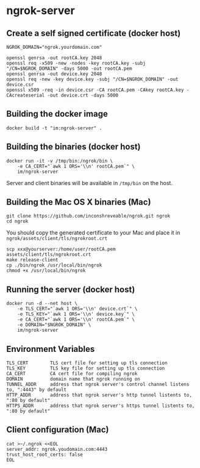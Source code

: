 ngrok-server
============

Create a self signed certificate (docker host)
---------------------------------

    NGROK_DOMAIN="ngrok.yourdomain.com"

    openssl genrsa -out rootCA.key 2048
    openssl req -x509 -new -nodes -key rootCA.key -subj "/CN=$NGROK_DOMAIN" -days 5000 -out rootCA.pem
    openssl genrsa -out device.key 2048
    openssl req -new -key device.key -subj "/CN=$NGROK_DOMAIN" -out device.csr
    openssl x509 -req -in device.csr -CA rootCA.pem -CAkey rootCA.key -CAcreateserial -out device.crt -days 5000

Building the docker image
---------------------------

    docker build -t "im:ngrok-server" .    

Building the binaries (docker host)
---------------------

    docker run -it -v /tmp/bin:/ngrok/bin \
        -e CA_CERT="`awk 1 ORS='\\n' rootCA.pem`" \
        im/ngrok-server

Server and client binaries will be available in `/tmp/bin` on the host.

Building the Mac OS X binaries (Mac)
-------------------------------

    git clone https://github.com/inconshreveable/ngrok.git ngrok
    cd ngrok

You should copy the generated certificate to your Mac and place it in `ngrok/assets/client/tls/ngrokroot.crt`

    scp xxx@yourserver:/home/user/rootCA.pem assets/client/tls/ngrokroot.crt
    make release-client
    cp ./bin/ngrok /usr/local/bin/ngrok
    chmod +x /usr/local/bin/ngrok

Running the server (docker host)
------------------

    docker run -d --net host \
        -e TLS_CERT="`awk 1 ORS='\\n' device.crt`" \
        -e TLS_KEY="`awk 1 ORS='\\n' device.key`" \
        -e CA_CERT="`awk 1 ORS='\\n' rootCA.pem`" \
        -e DOMAIN="$NGROK_DOMAIN" \
        im/ngrok-server


Environment Variables
---------------------

    TLS_CERT        TLS cert file for setting up tls connection
    TLS_KEY         TLS key file for setting up tls connection
    CA_CERT         CA cert file for compiling ngrok
    DOMAIN          domain name that ngrok running on
    TUNNEL_ADDR     address that ngrok server's control channel listens to, ":4443" by default
    HTTP_ADDR       address that ngrok server's http tunnel listents to, ":80 by default"
    HTTPS_ADDR      address that ngrok server's https tunnel listents to, ":80 by default"



Client configuration (Mac)
---------------------

    cat >~/.ngrok <<EOL
    server_addr: ngrok.youdomain.com:4443
    trust_host_root_certs: false
    EOL



